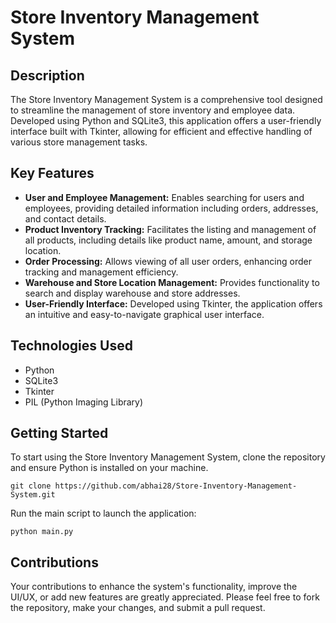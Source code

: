 # Store Inventory Management System

## Description

The Store Inventory Management System is a comprehensive tool designed to streamline the management of store inventory and employee data. Developed using Python and SQLite3, this application offers a user-friendly interface built with Tkinter, allowing for efficient and effective handling of various store management tasks.

## Key Features

- **User and Employee Management:** Enables searching for users and employees, providing detailed information including orders, addresses, and contact details.
- **Product Inventory Tracking:** Facilitates the listing and management of all products, including details like product name, amount, and storage location.
- **Order Processing:** Allows viewing of all user orders, enhancing order tracking and management efficiency.
- **Warehouse and Store Location Management:** Provides functionality to search and display warehouse and store addresses.
- **User-Friendly Interface:** Developed using Tkinter, the application offers an intuitive and easy-to-navigate graphical user interface.

## Technologies Used

- Python
- SQLite3
- Tkinter
- PIL (Python Imaging Library)

## Getting Started

To start using the Store Inventory Management System, clone the repository and ensure Python is installed on your machine.

```
git clone https://github.com/abhai28/Store-Inventory-Management-System.git
```

Run the main script to launch the application:

```
python main.py
```

## Contributions

Your contributions to enhance the system's functionality, improve the UI/UX, or add new features are greatly appreciated. Please feel free to fork the repository, make your changes, and submit a pull request.
